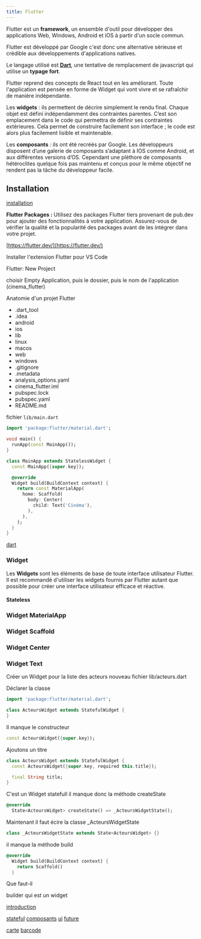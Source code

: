 ```yaml
---
title: Flutter
---
```


Flutter est un **framework**, un ensemble d'outil pour développer des applications Web, Windows, Android et iOS à partir d'un socle commun.

Flutter est développé par Google c'est donc une alternative sérieuse et crédible aux développements d'applications natives.

Le langage utilisé est **[Dart](dart)**, une tentative de remplacement de javascript qui utilise un **typage fort**.

Flutter reprend des concepts de React tout en les améliorant. Toute l'application est pensée en forme de Widget qui vont vivre et se rafraîchir de manière indépendante.

Les **widgets** : ils permettent de décrire simplement le rendu final. Chaque objet est défini indépendamment des contraintes parentes. C’est son emplacement dans le code qui permettra de définir ses contraintes extérieures. Cela permet de construire facilement son interface ; le code est alors plus facilement lisible et maintenable.

Les **composants** : ils ont été recréés par Google. Les développeurs disposent d’une galerie de composants s’adaptant à IOS comme Android, et aux différentes versions d’OS. Cependant une pléthore de composants hétéroclites quelque fois pas maintenu et conçus pour le même objectif ne rendent pas la tâche du développeur facile.


## Installation

[installation](installation)


**Flutter Packages :** Utilisez des packages Flutter tiers provenant de pub.dev pour ajouter des fonctionnalités à votre application. Assurez-vous de vérifier la qualité et la popularité des packages avant de les intégrer dans votre projet.

[https://flutter.dev/](https://flutter.dev/)

Installer l'extension Flutter pour VS Code

Flutter: New Project

choisir Empty Application, puis le dossier, puis le nom de l'application (cinema_flutter)

Anatomie d'un projet Flutter

- .dart_tool
- .idea
- android
- ios
- lib
- linux
- macos
- web
- windows
- .gitignore
- .metadata
- analysis_options.yaml
- cinema_flutter.iml
- pubspec.lock
- pubspec.yaml
- README.md

fichier `lib/main.dart`

```dart
import 'package:flutter/material.dart';

void main() {
  runApp(const MainApp());
}

class MainApp extends StatelessWidget {
  const MainApp({super.key});

  @override
  Widget build(BuildContext context) {
    return const MaterialApp(
      home: Scaffold(
        body: Center(
          child: Text('Cinéma'),
        ),
      ),
    );
  }
}
```

[dart](../../../langage/dart/)


### Widget

Les **Widgets** sont les éléments de base de toute interface utilisateur Flutter. Il est recommandé d'utiliser les widgets fournis par Flutter autant que possible pour créer une interface utilisateur efficace et réactive.

#### Stateless


### Widget MaterialApp

### Widget Scaffold


### Widget Center

### Widget Text


Créer un Widget pour la liste des acteurs
nouveau fichier lib/acteurs.dart

Déclarer la classe

```dart
import 'package:flutter/material.dart';

class ActeursWidget extends StatefulWidget {
}
```

Il manque le constructeur

```dart
const ActeursWidget({super.key});
```

Ajoutons un titre

```dart
class ActeursWidget extends StatefulWidget {
  const ActeursWidget({super.key, required this.title});

  final String title;
}
```

C'est un Widget statefull il manque donc la méthode createState


```dart
@override
  State<ActeursWidget> createState() => _ActeursWidgetState();
```

Maintenant il faut écire la classe _ActeursWidgetState

```dart
class _ActeursWidgetState extends State<ActeursWidget> {}
```

il manque la méthode build

```dart
@override
  Widget build(BuildContext context) {
    return Scaffold()
  }
```



Que faut-il


builder qui est un widget

[introduction](introduction)

[stateful](stateful)
[composants](composants)
[ui](ui)
[future](future)

[carte](carte)
[barcode](barcode)

